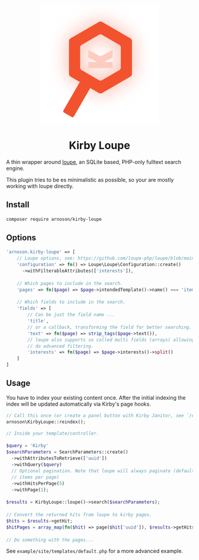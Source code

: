 <p align="center">
  <picture>
      <source media="(prefers-color-scheme: dark)" srcset="./.github/logo-dark.svg">
      <img src="./.github/logo-light.svg" alt="" />
  </picture>
</p>

<h1 align="center">Kirby Loupe</h1>

A thin wrapper around [loupe](https://github.com/loupe-php/loupe/), an SQLite based, PHP-only fulltext search engine.

This plugin tries to be es minimalistic as possible, so your are mostly working with loupe directly. 

## Install

```bash
composer require arnoson/kirby-loupe
```

## Options

```php
'arnoson.kirby-loupe' => [
    // Loupe options, see: https://github.com/loupe-php/loupe/blob/main/docs/configuration.md
    'configuration' => fn() => Loupe\Loupe\Configuration::create()
      ->withFilterableAttributes(['interests']),

    // Which pages to include in the search.
    'pages' => fn($page) => $page->intendedTemplate()->name() === 'item',

    // Which fields to include in the search.
    'fields' => [
        // Can be just the field name ...
        'title',
        // or a callback, transforming the field for better searching.
        'text' => fn($page) => strip_tags($page->text()),
        // loupe also supports so called multi fields (arrays) allowing you to
        // do advanced filtering.
        'interests' => fn($page) => $page->interests()->split()
    ]
]
```

## Usage

You have to index your existing content once. After the initial indexing the index will be updated automatically via Kirby's page hooks.

```php
// Call this once (or create a panel button with Kirby Janitor, see `/example`) 
arnoson\KirbyLoupe::reindex();
```

```php
// Inside your template/controller.

$query = 'Kirby'
$searchParameters = SearchParameters::create()
  ->withAttributesToRetrieve(['uuid'])
  ->withQuery($query)
  // Optional pagination. Note that loupe will always paginate (default is 100
  // items per page)
  ->withHitsPerPage(5)
  ->withPage(1);

$results = KirbyLoupe::loupe()->search($searchParameters);

// Convert the returned hits from loupe to kirby pages.
$hits = $results->getHit;
$hitPages = array_map(fn($hit) => page($hit['uuid']), $results->getHits())

// Do something with the pages...
```

See `example/site/templates/default.php` for a more advanced example.